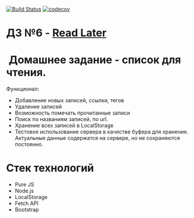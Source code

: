 [![Build Status](https://travis-ci.com/lerucom/js-homework6.svg?branch=master)](https://travis-ci.com/lerucom/js-homework6) [![codecov](https://codecov.io/gh/lerucom/js-homework6/branch/master/graph/badge.svg)](https://codecov.io/gh/lerucom/js-homework6)
# ДЗ №6 - [Read Later](https://lerucom.github.io/js-homework6/)
#  Домашнее задание - список для чтения.
Функционал: 
- Добавление новых записей, ссылки, тегов
- Удаление записей
- Возможность помечать прочитанные записи
- Поиск по названиям записей, по url. 
- Хранение всех записей в LocalStorage
- Тестовое использование сервера в качестве буфера для хранения. Актуальные данные содержатся на сервере, но не сохраняются постоянно. 

# Стек технологий 
- Pure JS
- Node.js
- LocalStorage
- Fetch API
- Bootstrap